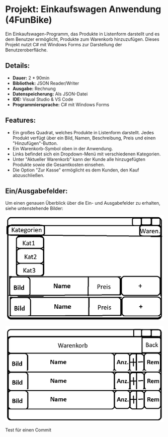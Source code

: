 # Projekt: Einkaufswagen Anwendung (4FunBike)

Ein Einkaufswagen-Programm, das Produkte in Listenform darstellt und es dem Benutzer ermöglicht, Produkte zum Warenkorb hinzuzufügen. Dieses Projekt nutzt C# mit Windows Forms zur Darstellung der Benutzeroberfläche.

## Details:

- **Dauer:** 2 * 90min
- **Bibliothek:** JSON Reader/Writer
- **Ausgabe:** Rechnung
- **Datenspeicherung:** Als JSON-Datei
- **IDE:** Visual Studio & VS Code
- **Programmiersprache:** C# mit Windows Forms

## Features:

- Ein großes Quadrat, welches Produkte in Listenform darstellt. Jedes Produkt verfügt über ein Bild, Namen, Beschreibung, Preis und einen "Hinzufügen"-Button.
- Ein Warenkorb-Symbol oben in der Anwendung. 
- Links befindet sich ein Dropdown-Menü mit verschiedenen Kategorien.
- Unter "Aktueller Warenkorb" kann der Kunde alle hinzugefügten Produkte sowie die Gesamtkosten einsehen. 
- Die Option "Zur Kasse" ermöglicht es dem Kunden, den Kauf abzuschließen.

## Ein/Ausgabefelder:

Um einen genauen Überblick über die Ein- und Ausgabefelder zu erhalten, siehe untenstehende Bilder:

![Bild 1](picture1.png)

![Bild 2](picture2.png)


Test für einen Commit

